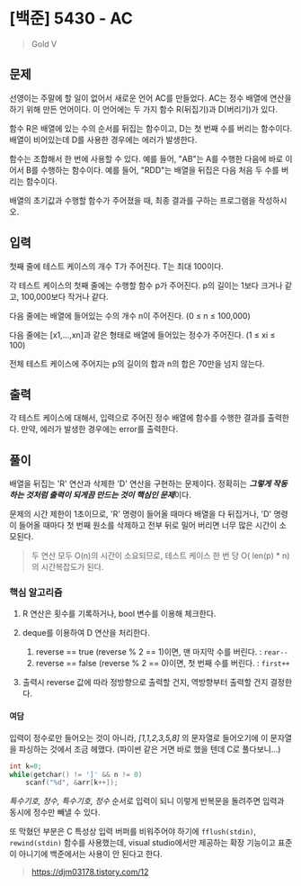 # [백준] 5430 - AC
> Gold V


## 문제
선영이는 주말에 할 일이 없어서 새로운 언어 AC를 만들었다. AC는 정수 배열에 연산을 하기 위해 만든 언어이다. 이 언어에는 두 가지 함수 R(뒤집기)과 D(버리기)가 있다.

함수 R은 배열에 있는 수의 순서를 뒤집는 함수이고, D는 첫 번째 수를 버리는 함수이다. 배열이 비어있는데 D를 사용한 경우에는 에러가 발생한다.

함수는 조합해서 한 번에 사용할 수 있다. 예를 들어, "AB"는 A를 수행한 다음에 바로 이어서 B를 수행하는 함수이다. 예를 들어, "RDD"는 배열을 뒤집은 다음 처음 두 수를 버리는 함수이다.

배열의 초기값과 수행할 함수가 주어졌을 때, 최종 결과를 구하는 프로그램을 작성하시오.

## 입력
첫째 줄에 테스트 케이스의 개수 T가 주어진다. T는 최대 100이다.

각 테스트 케이스의 첫째 줄에는 수행할 함수 p가 주어진다. p의 길이는 1보다 크거나 같고, 100,000보다 작거나 같다.

다음 줄에는 배열에 들어있는 수의 개수 n이 주어진다. (0 ≤ n ≤ 100,000)

다음 줄에는 [x1,...,xn]과 같은 형태로 배열에 들어있는 정수가 주어진다. (1 ≤ xi ≤ 100)

전체 테스트 케이스에 주어지는 p의 길이의 합과 n의 합은 70만을 넘지 않는다.

## 출력
각 테스트 케이스에 대해서, 입력으로 주어진 정수 배열에 함수를 수행한 결과를 출력한다. 만약, 에러가 발생한 경우에는 error를 출력한다.


## 풀이

배열을 뒤집는 'R' 연산과 삭제한 'D' 연산을 구현하는 문제이다. 정확히는 ***그렇게 작동하는 것처럼 출력이 되게끔 만드는 것이 핵심인 문제***이다.

문제의 시간 제한이 1초이므로, 'R' 명령이 들어올 때마다 배열을 다 뒤집거나, 'D' 명령이 들어올 때마다 첫 번째 원소를 삭제하고 전부 뒤로 밀어 버리면 너무 많은 시간이 소모된다.

> 두 연산 모두 O(n)의 시간이 소요되므로, 테스트 케이스 한 번 당 O( len(p) * n)의 시간복잡도가 된다.


### 핵심 알고리즘

1. R 연산은 횟수를 기록하거나, bool 변수를 이용해 체크한다.
2. deque를 이용하여 D 연산을 처리한다.
    
    1. reverse == true (reverse % 2 == 1)이면, 맨 마지막 수를 버린다. : ```rear--```
    2. reverse == false (reverse % 2 == 0)이면, 첫 번째 수를 버린다. : ```first++```

3. 출력시 reverse 값에 따라 정방향으로 출력할 건지, 역방향부터 출력할 건지 결정한다.


#### 여담

입력이 정수로만 들어오는 것이 아니라, *[1,1,2,3,5,8]* 의 문자열로 들어오기에 이 문자열을 파싱하는 것에서 조금 헤맸다. (파이썬 같은 거면 바로 했을 텐데 C로 풀다보니...)

```C
int k=0;
while(getchar() != ']' && n != 0)
    scanf("%d", &arr[k++]);
```

*특수기호, 정수, 특수기호, 정수* 순서로 입력이 되니 이렇게 반복문을 돌려주면 입력과 동시에 정수만 빼낼 수 있다.

또 막혔던 부분은 C 특성상 입력 버퍼를 비워주어야 하기에 ```fflush(stdin)```, ```rewind(stdin)``` 함수를 사용했는데, visual studio에서만 제공하는 확장 기능이고 표준이 아니기에 백준에서는 사용이 안 된다고 한다.

> https://djm03178.tistory.com/12